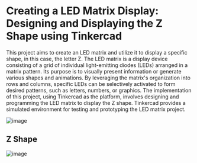 # Creating a LED Matrix Display: Designing and Displaying the Z Shape using Tinkercad
This project aims to create an LED matrix and utilize it to display a specific shape, in this case, the letter Z. The LED matrix is a display device consisting of a grid of individual light-emitting diodes (LEDs) arranged in a matrix pattern. Its purpose is to visually present information or generate various shapes and animations. By leveraging the matrix's organization into rows and columns, specific LEDs can be selectively activated to form desired patterns, such as letters, numbers, or graphics. The implementation of this project, using Tinkercad as the platform, involves designing and programming the LED matrix to display the Z shape. Tinkercad provides a simulated environment for testing and prototyping the LED matrix project.

![image](https://github.com/Zahrah794/Led_Matrix/assets/139267881/a2e9d5dd-5c2e-42ad-801e-a45f03e0ef8b)


## Z Shape

![image](https://github.com/Zahrah794/Led_Matrix/assets/139267881/46c55d1a-1239-443f-8998-15f6a83f25a7)
